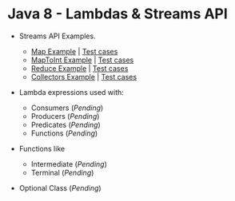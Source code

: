 # Java 8 - Lambdas & Streams API

* Streams API Examples.
    * [Map Example](src/main/java/streams/maps/) | [Test cases](src/test/java/streams/maps/MapExamplesTest.java)
    * [MapToInt Example](src/main/java/streams/maps/) | [Test cases](src/test/java/streams/maps/MapToIntExamplesTest.java)
    * [Reduce Example](src/main/java/streams/reduce/) | [Test cases](src/test/java/streams/reduce/ReduceExamplesTest.java)
    * [Collectors Example](src/main/java/streams/collect/) | [Test cases](src/test/java/streams/collect/CollectorsExampleTest.java)

* Lambda expressions used with:
    * Consumers (*Pending*)
    * Producers (*Pending*)
    * Predicates (*Pending*)
    * Functions (*Pending*)

* Functions like 
    * Intermediate (*Pending*)
    * Terminal (*Pending*)

* Optional Class (*Pending*)